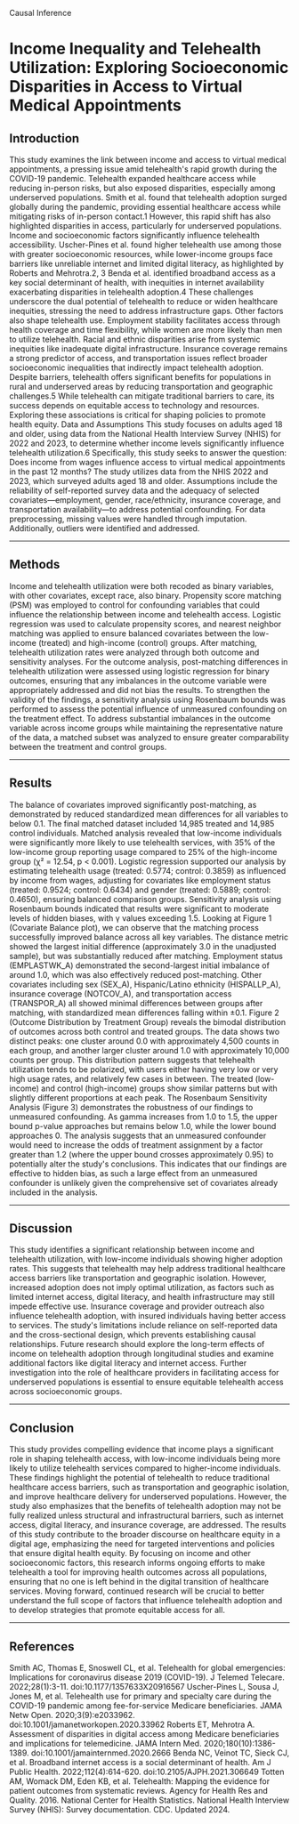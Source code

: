 Causal Inference

# Income Inequality and Telehealth Utilization: Exploring Socioeconomic Disparities in Access to Virtual Medical Appointments


## Introduction
This study examines the link between income and access to virtual medical appointments, a pressing issue amid telehealth's rapid growth during the COVID-19 pandemic. Telehealth expanded healthcare access while reducing in-person risks, but also exposed disparities, especially among underserved populations. Smith et al. found that telehealth adoption surged globally during the pandemic, providing essential healthcare access while mitigating risks of in-person contact.1 However, this rapid shift has also highlighted disparities in access, particularly for underserved populations.
Income and socioeconomic factors significantly influence telehealth accessibility. Uscher-Pines et al. found higher telehealth use among those with greater socioeconomic resources, while lower-income groups face barriers like unreliable internet and limited digital literacy, as highlighted by Roberts and Mehrotra.2, 3 Benda et al. identified broadband access as a key social determinant of health, with inequities in internet availability exacerbating disparities in telehealth adoption.4 These challenges underscore the dual potential of telehealth to reduce or widen healthcare inequities, stressing the need to address infrastructure gaps. Other factors also shape telehealth use. Employment stability facilitates access through health coverage and time flexibility, while women are more likely than men to utilize telehealth. Racial and ethnic disparities arise from systemic inequities like inadequate digital infrastructure. Insurance coverage remains a strong predictor of access, and transportation issues reflect broader socioeconomic inequalities that indirectly impact telehealth adoption.
Despite barriers, telehealth offers significant benefits for populations in rural and underserved areas by reducing transportation and geographic challenges.5 While telehealth can mitigate traditional barriers to care, its success depends on equitable access to technology and resources. Exploring these associations is critical for shaping policies to promote health equity. Data and Assumptions 
This study focuses on adults aged 18 and older, using data from the National Health Interview Survey (NHIS) for 2022 and 2023, to determine whether income levels significantly influence telehealth utilization.6 Specifically, this study seeks to answer the question: Does income from wages influence access to virtual medical appointments in the past 12 months? The study utilizes data from the NHIS 2022 and 2023, which surveyed adults aged 18 and older. Assumptions include the reliability of self-reported survey data and the adequacy of selected covariates—employment, gender, race/ethnicity, insurance coverage, and transportation availability—to address potential confounding. For data preprocessing, missing values were handled through imputation. Additionally, outliers were identified and addressed.

---
## Methods
Income and telehealth utilization were both recoded as binary variables, with other covariates, except race, also binary. Propensity score matching (PSM) was employed to control for confounding variables that could influence the relationship between income and telehealth access. Logistic regression was used to calculate propensity scores, and nearest neighbor matching was applied to ensure balanced covariates between the low-income (treated) and high-income (control) groups. After matching, telehealth utilization rates were analyzed through both outcome and sensitivity analyses. For the outcome analysis, post-matching differences in telehealth utilization were assessed using logistic regression for binary outcomes, ensuring that any imbalances in the outcome variable were appropriately addressed and did not bias the results. To strengthen the validity of the findings, a sensitivity analysis using Rosenbaum bounds was performed to assess the potential influence of unmeasured confounding on the treatment effect. To address substantial imbalances in the outcome variable across income groups while maintaining the representative nature of the data, a matched subset was analyzed to ensure greater comparability between the treatment and control groups.

---
## Results 
The balance of covariates improved significantly post-matching, as demonstrated by reduced standardized mean differences for all variables to below 0.1. The final matched dataset 
included 14,985 treated and 14,985 control individuals.
Matched analysis revealed that low-income individuals were significantly more likely to use telehealth services, with 35% of the low-income group reporting usage compared to 25% of the high-income group (χ² = 12.54, p < 0.001). Logistic regression supported our analysis by estimating telehealth usage (treated: 0.5774; control: 0.3859) as influenced by income from wages, adjusting for covariates like employment status (treated: 0.9524; control: 0.6434) and gender (treated: 0.5889; control: 0.4650), ensuring balanced comparison groups. Sensitivity analysis using Rosenbaum bounds indicated that results were significant to moderate levels of hidden biases, with γ values exceeding 1.5.
Looking at Figure 1 (Covariate Balance plot), we can observe that the matching process successfully improved balance across all key variables. The distance metric showed the largest initial difference (approximately 3.0 in the unadjusted sample), but was substantially reduced after matching. Employment status (EMPLASTWK_A) demonstrated the second-largest initial imbalance of around 1.0, which was also effectively reduced post-matching. Other covariates including sex (SEX_A), Hispanic/Latino ethnicity (HISPALLP_A), insurance coverage (NOTCOV_A), and transportation access (TRANSPOR_A) all showed minimal differences between groups after matching, with standardized mean differences falling within ±0.1.
Figure 2 (Outcome Distribution by Treatment Group) reveals the bimodal distribution of outcomes across both control and treated groups. The data shows two distinct peaks: one cluster around 0.0 with approximately 4,500 counts in each group, and another larger cluster around 1.0 with approximately 10,000 counts per group. This distribution pattern suggests that telehealth utilization tends to be polarized, with users either having very low or very high usage rates, and relatively few cases in between. The treated (low-income) and control (high-income) groups show similar patterns but with slightly different proportions  at each peak.
The Rosenbaum Sensitivity Analysis (Figure 3) demonstrates the robustness of our findings to unmeasured confounding. As gamma increases from 1.0 to 1.5, the upper bound p-value approaches but remains below 1.0, while the lower bound approaches 0. The analysis suggests that an unmeasured confounder would need to increase the odds of treatment assignment by a factor greater than 1.2 (where the upper bound crosses approximately 0.95) to potentially alter the study's conclusions. This indicates that our findings are effective to hidden bias, as such a large effect from an unmeasured confounder is unlikely given the comprehensive set of covariates already included in the analysis.

---
## Discussion
This study identifies a significant relationship between income and telehealth utilization, with low-income individuals showing higher adoption rates. This suggests that telehealth may help address traditional healthcare access barriers like transportation and geographic isolation. However, increased adoption does not imply optimal utilization, as factors such as limited internet access, digital literacy, and health infrastructure may still impede effective use. Insurance coverage and provider outreach also influence telehealth adoption, with insured individuals having better access to services.
The study's limitations include reliance on self-reported data and the cross-sectional design, which prevents establishing causal relationships. Future research should explore the long-term effects of income on telehealth adoption through longitudinal studies and examine additional factors like digital literacy and internet access. Further investigation into the role of healthcare providers in facilitating access for underserved populations is essential to ensure equitable telehealth access across socioeconomic groups.

---
## Conclusion 
This study provides compelling evidence that income plays a significant role in shaping telehealth access, with low-income individuals being more likely to utilize telehealth services compared to higher-income individuals. These findings highlight the potential of telehealth to reduce traditional healthcare access barriers, such as transportation and geographic isolation, and improve healthcare delivery for underserved populations. However, the study also emphasizes that the benefits of telehealth adoption may not be fully realized unless structural and infrastructural barriers, such as internet access, digital literacy, and insurance coverage, are addressed.
The results of this study contribute to the broader discourse on healthcare equity in a digital age, emphasizing the need for targeted interventions and policies that ensure digital health equity. By focusing on income and other socioeconomic factors, this research informs ongoing efforts to make telehealth a tool for improving health outcomes across all populations, ensuring that no one is left behind in the digital transition of healthcare services. Moving forward, continued research will be crucial to better understand the full scope of factors that influence telehealth adoption and to develop strategies that promote equitable access for all.

---
## References
Smith AC, Thomas E, Snoswell CL, et al. Telehealth for global emergencies: Implications for coronavirus disease 2019 (COVID-19). J Telemed Telecare. 2022;28(1):3-11. doi:10.1177/1357633X20916567
Uscher-Pines L, Sousa J, Jones M, et al. Telehealth use for primary and specialty care during the COVID-19 pandemic among fee-for-service Medicare beneficiaries. JAMA Netw Open. 2020;3(9):e2033962. doi:10.1001/jamanetworkopen.2020.33962
Roberts ET, Mehrotra A. Assessment of disparities in digital access among Medicare beneficiaries and implications for telemedicine. JAMA Intern Med. 2020;180(10):1386-1389. doi:10.1001/jamainternmed.2020.2666
Benda NC, Veinot TC, Sieck CJ, et al. Broadband internet access is a social determinant of health. Am J Public Health. 2022;112(4):614-620. doi:10.2105/AJPH.2021.306649
Totten AM, Womack DM, Eden KB, et al. Telehealth: Mapping the evidence for patient outcomes from systematic reviews. Agency for Health Res and Quality. 2016. 
National Center for Health Statistics. National Health Interview Survey (NHIS): Survey documentation. CDC. Updated 2024. 
